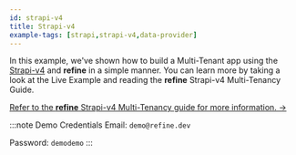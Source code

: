 ```yaml
---
id: strapi-v4
title: Strapi-v4
example-tags: [strapi,strapi-v4,data-provider]
---
```


In this example, we've shown how to build a Multi-Tenant app using the [Strapi-v4](https://strapi.io/) and **refine** in a simple manner. You can learn more by taking a look at the Live Example and reading the **refine** Strapi-v4 Multi-Tenancy Guide.

[Refer to the **refine** Strapi-v4 Multi-Tenancy guide for more information. →](/docs/advanced-tutorials/multi-tenancy/strapi-v4/)

:::note Demo Credentials
Email: `demo@refine.dev`

Password: `demodemo`
:::

<CodeSandboxExample path="multi-tenancy-strapi" />
